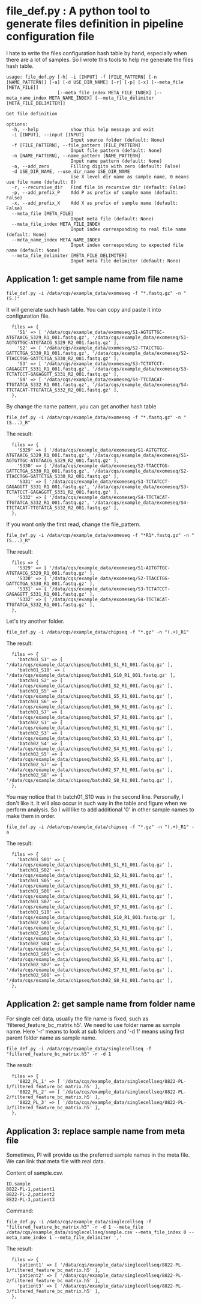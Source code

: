# file_def.py : A python tool to generate files definition in pipeline configuration file

I hate to write the files configuration hash table by hand, especially when there are a lot of samples. So I wrote this tools to help me generate the files hash table.

```
usage: file_def.py [-h] -i [INPUT] -f [FILE_PATTERN] [-n [NAME_PATTERN]] [-a] [-d USE_DIR_NAME] [-r] [-p] [-x] [--meta_file [META_FILE]]
                   [--meta_file_index META_FILE_INDEX] [--meta_name_index META_NAME_INDEX] [--meta_file_delimiter [META_FILE_DELIMITER]]

Get file definition

options:
  -h, --help            show this help message and exit
  -i [INPUT], --input [INPUT]
                        Input source folder (default: None)
  -f [FILE_PATTERN], --file_pattern [FILE_PATTERN]
                        Input file pattern (default: None)
  -n [NAME_PATTERN], --name_pattern [NAME_PATTERN]
                        Input name pattern (default: None)
  -a, --add_zero        Filling digits with zero (default: False)
  -d USE_DIR_NAME, --use_dir_name USE_DIR_NAME
                        Use X level dir name as sample name, 0 means use file name (default: 0)
  -r, --recursive_dir   Find file in recursive dir (default: False)
  -p, --add_prefix_P    Add P as prefix of sample name (default: False)
  -x, --add_prefix_X    Add X as prefix of sample name (default: False)
  --meta_file [META_FILE]
                        Input meta file (default: None)
  --meta_file_index META_FILE_INDEX
                        Input index corresponding to real file name (default: None)
  --meta_name_index META_NAME_INDEX
                        Input index corresponding to expected file name (default: None)
  --meta_file_delimiter [META_FILE_DELIMITER]
                        Input meta file delimiter (default: None)

```

## Application 1: get sample name from file name

```{shell}
file_def.py -i /data/cqs/example_data/exomeseq -f "*.fastq.gz" -n "(S.)"
```

It will generate such hash table. You can copy and paste it into configuration file.

```
  files => {
    'S1' => [ '/data/cqs/example_data/exomeseq/S1-AGTGTTGC-ATGTAACG_S329_R1_001.fastq.gz', '/data/cqs/example_data/exomeseq/S1-AGTGTTGC-ATGTAACG_S329_R2_001.fastq.gz' ],
    'S2' => [ '/data/cqs/example_data/exomeseq/S2-TTACCTGG-GATTCTGA_S330_R1_001.fastq.gz', '/data/cqs/example_data/exomeseq/S2-TTACCTGG-GATTCTGA_S330_R2_001.fastq.gz' ],
    'S3' => [ '/data/cqs/example_data/exomeseq/S3-TCTATCCT-GAGAGGTT_S331_R1_001.fastq.gz', '/data/cqs/example_data/exomeseq/S3-TCTATCCT-GAGAGGTT_S331_R2_001.fastq.gz' ],
    'S4' => [ '/data/cqs/example_data/exomeseq/S4-TTCTACAT-TTGTATCA_S332_R1_001.fastq.gz', '/data/cqs/example_data/exomeseq/S4-TTCTACAT-TTGTATCA_S332_R2_001.fastq.gz' ],
  },
```

By change the name pattern, you can get another hash table

```{shell}
file_def.py -i /data/cqs/example_data/exomeseq -f "*.fastq.gz" -n "(S...)_R"
```

The result:

```
  files => {
    'S329' => [ '/data/cqs/example_data/exomeseq/S1-AGTGTTGC-ATGTAACG_S329_R1_001.fastq.gz', '/data/cqs/example_data/exomeseq/S1-AGTGTTGC-ATGTAACG_S329_R2_001.fastq.gz' ],
    'S330' => [ '/data/cqs/example_data/exomeseq/S2-TTACCTGG-GATTCTGA_S330_R1_001.fastq.gz', '/data/cqs/example_data/exomeseq/S2-TTACCTGG-GATTCTGA_S330_R2_001.fastq.gz' ],
    'S331' => [ '/data/cqs/example_data/exomeseq/S3-TCTATCCT-GAGAGGTT_S331_R1_001.fastq.gz', '/data/cqs/example_data/exomeseq/S3-TCTATCCT-GAGAGGTT_S331_R2_001.fastq.gz' ],
    'S332' => [ '/data/cqs/example_data/exomeseq/S4-TTCTACAT-TTGTATCA_S332_R1_001.fastq.gz', '/data/cqs/example_data/exomeseq/S4-TTCTACAT-TTGTATCA_S332_R2_001.fastq.gz' ],
  },
```

If you want only the first read, change the file_pattern.

```{shell}
file_def.py -i /data/cqs/example_data/exomeseq -f "*R1*.fastq.gz" -n "(S...)_R"
```

The result:

```
  files => {
    'S329' => [ '/data/cqs/example_data/exomeseq/S1-AGTGTTGC-ATGTAACG_S329_R1_001.fastq.gz' ],
    'S330' => [ '/data/cqs/example_data/exomeseq/S2-TTACCTGG-GATTCTGA_S330_R1_001.fastq.gz' ],
    'S331' => [ '/data/cqs/example_data/exomeseq/S3-TCTATCCT-GAGAGGTT_S331_R1_001.fastq.gz' ],
    'S332' => [ '/data/cqs/example_data/exomeseq/S4-TTCTACAT-TTGTATCA_S332_R1_001.fastq.gz' ],
  },

```

Let's try another folder.

```{shell}
file_def.py -i /data/cqs/example_data/chipseq -f "*.gz" -n "(.+)_R1"
```

The result:

```
  files => {
    'batch01_S1' => [ '/data/cqs/example_data/chipseq/batch01_S1_R1_001.fastq.gz' ],
    'batch01_S10' => [ '/data/cqs/example_data/chipseq/batch01_S10_R1_001.fastq.gz' ],
    'batch01_S2' => [ '/data/cqs/example_data/chipseq/batch01_S2_R1_001.fastq.gz' ],
    'batch01_S5' => [ '/data/cqs/example_data/chipseq/batch01_S5_R1_001.fastq.gz' ],
    'batch01_S6' => [ '/data/cqs/example_data/chipseq/batch01_S6_R1_001.fastq.gz' ],
    'batch01_S7' => [ '/data/cqs/example_data/chipseq/batch01_S7_R1_001.fastq.gz' ],
    'batch02_S1' => [ '/data/cqs/example_data/chipseq/batch02_S1_R1_001.fastq.gz' ],
    'batch02_S3' => [ '/data/cqs/example_data/chipseq/batch02_S3_R1_001.fastq.gz' ],
    'batch02_S4' => [ '/data/cqs/example_data/chipseq/batch02_S4_R1_001.fastq.gz' ],
    'batch02_S5' => [ '/data/cqs/example_data/chipseq/batch02_S5_R1_001.fastq.gz' ],
    'batch02_S7' => [ '/data/cqs/example_data/chipseq/batch02_S7_R1_001.fastq.gz' ],
    'batch02_S8' => [ '/data/cqs/example_data/chipseq/batch02_S8_R1_001.fastq.gz' ],
  },
```

You may notice that th batch01_S10 was in the second line. Personally, I don't like it. It will also occur in such way in the table and figure when we perform analysis. So I will like to add additional '0' in other sample names to make them in order.

```{shell}
file_def.py -i /data/cqs/example_data/chipseq -f "*.gz" -n "(.+)_R1" -a
```

The result:

```
  files => {
    'batch01_S01' => [ '/data/cqs/example_data/chipseq/batch01_S1_R1_001.fastq.gz' ],
    'batch01_S02' => [ '/data/cqs/example_data/chipseq/batch01_S2_R1_001.fastq.gz' ],
    'batch01_S05' => [ '/data/cqs/example_data/chipseq/batch01_S5_R1_001.fastq.gz' ],
    'batch01_S06' => [ '/data/cqs/example_data/chipseq/batch01_S6_R1_001.fastq.gz' ],
    'batch01_S07' => [ '/data/cqs/example_data/chipseq/batch01_S7_R1_001.fastq.gz' ],
    'batch01_S10' => [ '/data/cqs/example_data/chipseq/batch01_S10_R1_001.fastq.gz' ],
    'batch02_S01' => [ '/data/cqs/example_data/chipseq/batch02_S1_R1_001.fastq.gz' ],
    'batch02_S03' => [ '/data/cqs/example_data/chipseq/batch02_S3_R1_001.fastq.gz' ],
    'batch02_S04' => [ '/data/cqs/example_data/chipseq/batch02_S4_R1_001.fastq.gz' ],
    'batch02_S05' => [ '/data/cqs/example_data/chipseq/batch02_S5_R1_001.fastq.gz' ],
    'batch02_S07' => [ '/data/cqs/example_data/chipseq/batch02_S7_R1_001.fastq.gz' ],
    'batch02_S08' => [ '/data/cqs/example_data/chipseq/batch02_S8_R1_001.fastq.gz' ],
  },
```

## Application 2: get sample name from folder name

For single cell data, usually the file name is fixed, such as 'filtered_feature_bc_matrix.h5'. We need to use folder name as sample name. Here '-r' means to look at sub folders and '-d 1' means using first parent folder name as sample name.

```{shell}
file_def.py -i /data/cqs/example_data/singlecellseq -f "filtered_feature_bc_matrix.h5" -r -d 1
```

The result:

```
  files => {
    '8822_PL_1' => [ '/data/cqs/example_data/singlecellseq/8822-PL-1/filtered_feature_bc_matrix.h5' ],
    '8822_PL_2' => [ '/data/cqs/example_data/singlecellseq/8822-PL-2/filtered_feature_bc_matrix.h5' ],
    '8822_PL_3' => [ '/data/cqs/example_data/singlecellseq/8822-PL-3/filtered_feature_bc_matrix.h5' ],
  },
```

## Application 3: replace sample name from meta file

Sometimes, PI will provide us the preferred sample names in the meta file. We can link that meta file with real data.

Content of sample.csv.

```text
ID,sample
8822-PL-1,patient1
8822-PL-2,patient2
8822-PL-3,patient3
```

Command:

```shell
file_def.py -i /data/cqs/example_data/singlecellseq -f "filtered_feature_bc_matrix.h5" -r -d 1 --meta_file /data/cqs/example_data/singlecellseq/sample.csv --meta_file_index 0 --meta_name_index 1 --meta_file_delimiter ','
```

The result:

```text
  files => {
    'patient1' => [ '/data/cqs/example_data/singlecellseq/8822-PL-1/filtered_feature_bc_matrix.h5' ],
    'patient2' => [ '/data/cqs/example_data/singlecellseq/8822-PL-2/filtered_feature_bc_matrix.h5' ],
    'patient3' => [ '/data/cqs/example_data/singlecellseq/8822-PL-3/filtered_feature_bc_matrix.h5' ],
  },
```
